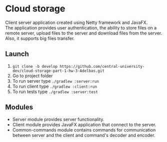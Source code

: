 # Cloud storage
Client server application created using Netty framework and JavaFX.  
The application provides user authentication, the ability to store files on a remote server, upload files to the server and download files from the server.  
Also, it supports big files transfer.  
## Launch
1. `git clone -b develop https://github.com/central-university-dev/cloud-storage-part-1-hw-3-Adelbas.git`
2. Go to project folder
3. To run server type `./gradlew :server:run`
4. To run client type `./gradlew :client:run`
5. To run tests type `./gradlew :server:test`
## Modules
- Server module provides server functionality.
- Client module provides JavaFX application that connect to the server.
- Common-commands module contains commands for communication between server and the client and command's decoder and encoder.
